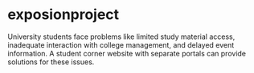 # exposionproject
University students face problems like limited study material access, inadequate interaction with college management, and delayed event information. A student corner website with separate portals can provide solutions for these issues.
